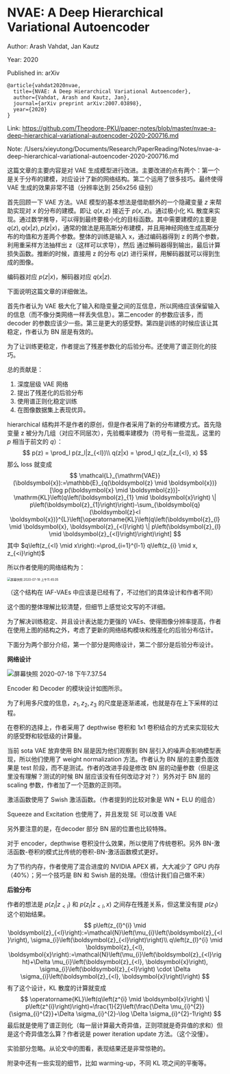# NVAE: A Deep Hierarchical Variational Autoencoder

Author: Arash Vahdat, Jan Kautz

Year: 2020

Published in: arXiv

```
@article{vahdat2020nvae,
  title={NVAE: A Deep Hierarchical Variational Autoencoder},
  author={Vahdat, Arash and Kautz, Jan},
  journal={arXiv preprint arXiv:2007.03898},
  year={2020}
}
```

Link: https://github.com/Theodore-PKU/paper-notes/blob/master/nvae-a-deep-hierarchical-variational-autoencoder-2020-200716.md

Note: /Users/xieyutong/Documents/Research/PaperReading/Notes/nvae-a-deep-hierarchical-variational-autoencoder-2020-200716.md



这篇文章的主要内容是对 VAE 生成模型进行改进。主要改进的点有两个：第一个是关于分布的建模，对应设计了新的网络结构。第二个运用了很多技巧。最终使得 VAE 生成的效果非常不错（分辨率达到 256x256 级别）

首先回顾一下 VAE 方法。VAE 模型的基本想法是借助额外的一个隐藏变量 $z$ 来帮助实现对 $x$ 的分布的建模。即让 $q(x, z)$ 接近于 $p(x,z)$。通过极小化 KL 散度来实现。通过数学推导，可以得到最终要极小化的目标函数。其中需要建模的主要是 $q(z),q(x|z),p(z|x)$，通常的做法是用高斯分布建模，并且用神经网络生成高斯分布的均值和方差两个参数。整体的训练是输入 x，通过编码器得到 z 的两个参数，利用重采样方法抽样出 z（这样可以求导），然后 通过解码器得到输出，最后计算损失函数。推断的时候，直接用 z 的分布 $q(z)$ 进行采样，用解码器就可以得到生成的图像。

编码器对应 $p(z|x)$，解码器对应 $q(x|z)$.

下面说明这篇文章的详细做法。

首先作者认为 VAE 极大化了输入和隐变量之间的互信息，所以网络应该保留输入的信息（而不像分类网络一样丢失信息）。第二encoder 的参数应该多，而 decoder 的参数应该少一些。第三是更大的感受野。第四是训练的时候应该让其稳定，作者认为 BN 层是有效的。

为了让训练更稳定，作者提出了残差参数化的后验分布。还使用了谱正则化的技巧。

总的贡献是：

1. 深度层级 VAE 网络
2. 提出了残差化的后验分布
3. 使用谱正则化稳定训练
4. 在图像数据集上表现优异。

hierarchical 结构并不是作者的原创，但是作者采用了新的分布建模方式。首先隐变量 z 被分为几组（对应不同层次），先验概率建模为（符号有一些混乱，这里的 $p$ 相当于前文的 $q$）：
$$
p(z) = \prod_l p(z_l|z_{<l})\\
q(z|x) = \prod_l q(z_l|z_{<l}, x)
$$
那么 loss 就变成
$$
\mathcal{L}_{\mathrm{VAE}}(\boldsymbol{x}):=\mathbb{E}_{q(\boldsymbol{z} \mid \boldsymbol{x})}[\log p(\boldsymbol{x} \mid \boldsymbol{z})]-\mathrm{KL}\left(q\left(\boldsymbol{z}_{1} \mid \boldsymbol{x}\right) \| p\left(\boldsymbol{z}_{1}\right)\right)-\sum_{\boldsymbol{q}(\boldsymbol{z}<l \boldsymbol{x})}^{L}\left[\operatorname{KL}\left(q\left(\boldsymbol{z}_{l} \mid \boldsymbol{x}, \boldsymbol{z}_{<l}\right) \| p\left(\boldsymbol{z}_{l} \mid \boldsymbol{z}_{<l}\right)\right)\right]
$$
其中 $q\left(z_{<l} \mid x\right):=\prod_{i=1}^{l-1} q\left(z_{i} \mid x, z_{<i}\right)$

所以作者使用的网络结构为：

<img src="/Users/xieyutong/Pictures/screenshot/屏幕快照 2020-07-18 上午11.45.05.png" alt="屏幕快照 2020-07-18 上午11.45.05" style="zoom:50%;" />

（这个结构在 IAF-VAEs 中应该是已经有了，不过他们的具体设计和作者不同）

这个图的整体理解比较清楚，但细节上感觉论文写的不详细。

为了解决训练稳定、并且设计表达能力更强的 VAEs、使得图像分辨率提高，作者在使用上图的结构之外，考虑了更新的网络结构模块和残差化的后验分布估计。

下面分为两个部分介绍，第一个部分是网络设计，第二个部分是后验分布设计。

**网络设计**

<img src="/Users/xieyutong/Pictures/screenshot/屏幕快照 2020-07-18 下午7.37.54.png" alt="屏幕快照 2020-07-18 下午7.37.54" style="zoom:100%;" />

Encoder 和 Decoder 的模块设计如图所示。

为了利用多尺度的信息，$z_1,z_2,z_3$ 的尺度是逐渐递减，也就是存在上下采样的过程。 

在卷积的选择上，作者采用了 depthwise 卷积和 1x1 卷积结合的方式来实现较大的感受野和较低级的计算量。

当前 sota VAE 放弃使用 BN 层是因为他们观察到 BN 层引入的噪声会影响模型表现，所以他们使用了 weight normalization 方法。作者认为 BN 层的主要负面效果是 test 阶段，而不是测试。作者的改进手段是修改 BN 层的动量参数（但是这里没有理解？测试的时候 BN 层应该没有任何改动才对？）另外对于 BN 层的 scaling 参数，作者加了一个范数的正则项。

激活函数使用了 Swish 激活函数。（作者提到的比较对象是 WN +   ELU 的组合）

Squeeze and Excitation 也使用了，并且发现 SE 可以改善 VAE

另外要注意的是，在decoder 部分 BN 层的位置也比较特殊。

对于 encoder，depthwise 卷积没什么效果，所以使用了传统卷积。另外 BN-激活函数-卷积的模式比传统的卷积-BN-激活函数模式更好。

为了节约内存，作者使用了混合进度的 NVIDIA APEX 裤，大大减少了 GPU 内存（40%）；另一个技巧是 BN 和 Swish 层的处理。（但估计我们自己做不来）

**后验分布**

作者的想法是 $p(z_l|z_{<l})$ 和 $p(z_l|z_{<l},x)$ 之间存在残差关系，但这里没有提 $p(z_1)$ 这个初始结果。
$$
p\left(z_{l}^{i} \mid \boldsymbol{z}_{<l}\right):=\mathcal{N}\left(\mu_{i}\left(\boldsymbol{z}_{<l}\right), \sigma_{i}\left(\boldsymbol{z}_{<l}\right)\right)\\
q\left(z_{l}^{i} \mid \boldsymbol{z}_{<l}, \boldsymbol{x}\right):=\mathcal{N}\left(\mu_{i}\left(\boldsymbol{z}_{<l}\right)+\Delta \mu_{i}\left(\boldsymbol{z}_{<l}, \boldsymbol{x}\right), \sigma_{i}\left(\boldsymbol{z}_{<l}\right) \cdot \Delta \sigma_{i}\left(\boldsymbol{z}_{<l}, \boldsymbol{x}\right)\right)
$$
有了这个设计，KL 散度的计算就变成
$$
\operatorname{KL}\left(q\left(z^{i} \mid \boldsymbol{x}\right) \| p\left(z^{i}\right)\right)=\frac{1}{2}\left(\frac{\Delta \mu_{i}^{2}}{\sigma_{i}^{2}}+\Delta \sigma_{i}^{2}-\log \Delta \sigma_{i}^{2}-1\right)
$$
最后就是使用了谱正则化（每一层计算最大奇异值，正则项就是奇异值的求和）但是这个奇异值怎么算？作者说是 power iteration update 方法。（这个没懂）。

实验部分忽略。从论文中的图看，表现结果还是非常惊艳的。

附录中还有一些实现的细节，比如 warming-up，不同 KL 项之间的平衡等。